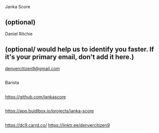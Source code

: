 ## <PROJECT NAME>
Janka Score

## <YOUR FULL NAME> (optional)
Daniel Ritchie

## <Used Email in Buidlbox> (optional/ would help us to identify you faster. If it's your primary email, don't add it here.)
denvercitizen9@gmail.com

## <YOUR ROLE ON THE TEAM>
Barista 

## <LINK TO THE PROJECT REPOSITORY>
https://github.com/jankascore

## <LINK TO BUIDLBOX SUBMISSION>
https://app.buidlbox.io/projects/janka-score

## <ANY LINKS TO YOUR SOCIALS THAT YOU WANT PEOPLE TO SEE WHO MIGHT COME ACROSS YOUR SUBMISSION IN THE FUTURE>
https://dc9.carrd.co/
https://linktr.ee/denvercitizen9
